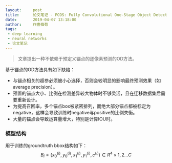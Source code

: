 ```yaml
---
layout:     post
title:      论文笔记 - FCOS: Fully Convolutional One-Stage Object Detection
date:       2019-04-07 13:18:00
author:     作壹條苟
tags:
 - deep learning
 - neural networks
 - 论文笔记
---
```


> 文章提出一种不依赖于预定义锚点的逐像素预测的OD方法。



基于锚点的OD方法具有如下缺陷：

* 与锚点相关的超参必须被小心选择，否则会较明显的影响最终预测效果（如average precision）。
* 预置的锚点大小、比例在检测差异较大物体时不够灵活，且在迁移数据集后需要重新设计。
* 为提高召回率，多个锚点box被紧密排列，而绝大部分锚点都被标定为negative，这样会导致训练时negative与positive的比例失衡。
* 大量的锚点会导致运算量增大，特别是计算IOU时。



### 模型结构

用于训练的groundtruth bbox结构如下：
$$
B_i = (x^{(i)}_0, y^{(i)}_0, x^{(i)}_1, y^{(i)}_1, c^{(i)})\in R^4\times{1,2...C}
$$
